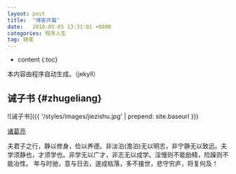 ```yaml
---
layout: post
title:  "博客开篇"
date:   2018-05-05 13:31:01 +0800
categories: 程序人生
tag: 随笔
---
```


* content
{:toc}


本内容由程序自动生成。（jekyll）


诫子书				{#zhugeliang}
------------------------

![诫子书]({{ '/styles/images/jiezishu.jpg' | prepend: site.baseurl  }})

[诸葛亮](#)


夫君子之行，静以修身，俭以养德。非淡泊(澹泊)无以明志，非宁静无以致远。夫学须静也，才须学也。非学无以广才，非志无以成学。淫慢则不能励精，险躁则不能冶性。
年与时驰，意与日去，遂成枯落，多不接世，悲守穷庐，将复何及！
